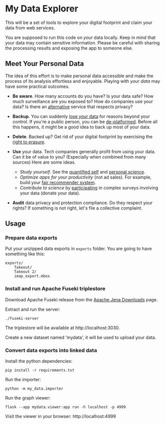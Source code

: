 My Data Explorer
================

This will be a set of tools to explore your digital footprint and claim your data from web services.

You are supposed to run this code on _your_ data locally. Keep in mind that your data may contain sensitive information. Please be careful with sharing the processing results and exposing the app to someone else.

## Meet Your Personal Data

The idea of this effort is to make personal data accessible and make the process of its analysis effortless and enjoyable. Playing with _your data_ may have some practical outcomes.

- **Be aware**. How many accounts do you have? Is your data safe? How much surveillance are you exposed to? How do companies use your data? Is there an [alternative](https://github.com/pluja/awesome-privacy) service that respects privacy?

- **Backup**. You can suddenly [lose your data](https://www.nytimes.com/2022/08/21/technology/google-surveillance-toddler-photo.html) for reasons beyond your control. If you're a public person, you can be [de-platformed](https://en.wikipedia.org/wiki/Deplatforming). Before all this happens, it might be a good idea to back up most of your data.

- **Delete**. Backed up? Get rid of your digital footprint by exercising the [right to erasure](https://gdpr-info.eu/art-17-gdpr/).

- **Use** your data. Tech companies generally profit from using your data. Can it be of value to you? (Especially when combined from many sources) Here are some ideas.

  - *Study yourself*. See the [quantified self](https://quantifiedself.com/) and [personal science](https://leanpub.com/Personal-Science).
  - *Optimize apps for your productivity* (not ad sales). For example, build your [fair recommender system](https://arxiv.org/pdf/2105.12353.pdf).
  - *Contribute to science* by [participating](https://en.wikipedia.org/wiki/Citizen_science) in complex surveys involving your data (donate your data).

- **Audit** data privacy and protection compliance. Do they respect your rights? If something is not right, let's file a collective complaint.

## Usage

### Prepare data exports

Put your unzipped data exports in `exports` folder. 
You are going to have something like this:
```
exports/
    Takeout/
    Takeout 2/
    imap_export.mbox
```

### Install and run Apache Fuseki triplestore

Download Apache Fuseki release from the [Apache Jena Downloads](https://jena.apache.org/download/) page.

Extract and run the server:
```commandline
./fuseki-server
```

The triplestore will be available at http://localhost:3030.

Create a new dataset named 'mydata', it will be used to upload your data.

### Convert data exports into linked data

Install the python dependencies:
```commandline
pip install -r requirements.txt
```

Run the importer:
```commandline
python -m my_data.importer
```

Run the graph viewer:
```commandline
flask --app mydata.viewer:app run -h localhost -p 4999
```

Visit the viewer in your browser: http://localhost:4999
